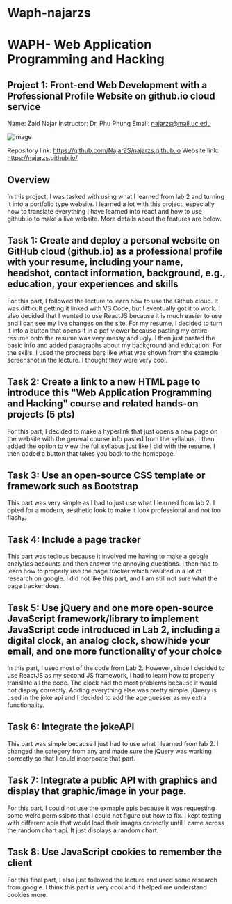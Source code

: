# Waph-najarzs
# WAPH- Web Application Programming and Hacking

## Project 1: Front-end Web Development with a Professional Profile Website on github.io cloud service

Name: Zaid Najar 
Instructor: Dr. Phu Phung 
Email: najarzs@mail.uc.edu


![image](https://github.com/NajarZS/najarzs.github.io/assets/169232307/ac395869-1294-4a44-8f74-a87156c15fe6)

Repository link: https://github.com/NajarZS/najarzs.github.io
Website link: https://najarzs.github.io/

## Overview 

In this project, I was tasked with using what I learned from lab 2 and turning it into a portfolio type website. I learned a lot with this project, especially how to translate everything I have learned into react and how to use github.io to make a live website. More details about the features are below. 

## Task 1: Create and deploy a personal website on GitHub cloud (github.io) as a professional profile with your resume, including your name, headshot, contact information, background, e.g., education, your experiences and skills

For this part, I followed the lecture to learn how to use the Github cloud. It was difficult getting it linked with VS Code, but I eventually got it to work. I also decided that I wanted to use ReactJS because it is much easier to use and I can see my live changes on the site. For my resume, I decided to turn it into a button that opens it in a pdf viewer because pasting my entire resume onto the resume was very messy and ugly. I then just pasted the basic info and added paragraphs about my background and education. For the skills, I used the progress bars like what was shown from the example screenshot in the lecture. I thought they were very cool.

## Task 2: Create a link to a new HTML page to introduce this "Web Application Programming and Hacking" course and related hands-on projects (5 pts)​

For this part, I decided to make a hyperlink that just opens a new page on the website with the general course info pasted from the syllabus. I then added the option to view the full syllabus just like I did with the resume. I then added a button that takes you back to the homepage. 

## Task 3: Use an open-source CSS template or framework such as Bootstrap​

This part was very simple as I had to just use what I learned from lab 2. I opted for a modern, aesthetic look to make it look professional and not too flashy. 

## Task 4: Include a page tracker

This part was tedious because it involved me having to make a google analytics accounts and then answer the annoying questions. I then had to learn how to properly use the page tracker which resulted in a lot of research on google. I did not like this part, and I am still not sure what the page tracker does. 

## Task 5: Use jQuery and one more open-source JavaScript framework/library​ to implement JavaScript code introduced in Lab 2, including a digital clock, an analog clock, show/hide your email, and one more functionality of your choice

In this part, I used most of the code from Lab 2. However, since I decided to use ReactJS as my second JS framework, I had to learn how to properly translate all the code. The clock had the most problems because it would not display correctly. Adding everything else was pretty simple. jQuery is used in the joke api and I decided to add the age guesser as my extra functionality. 

## Task 6: Integrate the jokeAPI

This part was simple because I just had to use what I learned from lab 2. I changed the category from any and made sure the jQuery was working correctly so that I could incorpoate that part. 

## Task 7: Integrate a public API with graphics and display that graphic/image in your page.

For this part, I could not use the exmaple apis because it was requesting some weird permissions that I could not figure out how to fix. I kept testing with different apis that would load their images correctly until I came across the random chart api. It just displays a random chart. 

## Task 8: Use JavaScript cookies to remember the client 

For this final part, I also just followed the lecture and used some research from google. I think this part is very cool and it helped me understand cookies more. 
